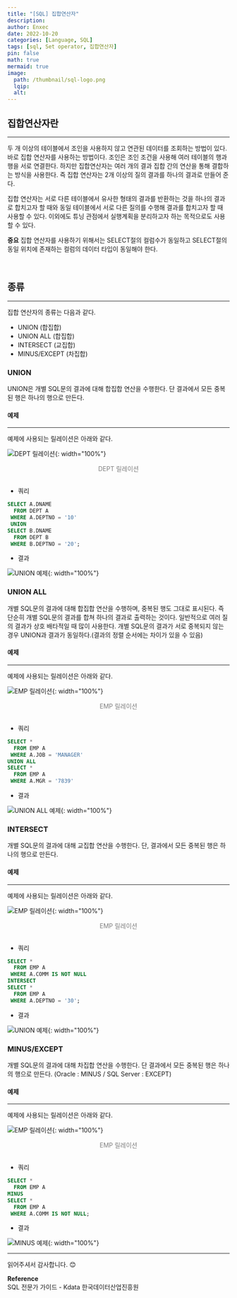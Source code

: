 ```yaml
---
title: "[SQL] 집합연산자"
description: 
author: Enxec
date: 2022-10-20
categories: [Language, SQL]
tags: [sql, Set operator, 집합연산자]
pin: false
math: true
mermaid: true
image:
  path: /thumbnail/sql-logo.png
  lqip: 
  alt: 
---
```


## 집합연산자란
---
두 개 이상의 테이블에서 조인을 사용하지 않고 연관된 데이터를 조회하는 방법이 있다. 바로 집합 연산자를 사용하는 방법이다. 조인은 조인 조건을 사용해 여러 테이블의 행과 행을 서로 연결한다. 하지만 집합연산자는 여러 개의 결과 집합 간의 연산을 통해 결합하는 방식을 사용한다. 즉 집합 연산자는 2개 이상의 질의 결과를 하나의 결과로 만들어 준다.

집합 연산자는 서로 다른 테이블에서 유사한 형태의 결과를 반환하는 것을 하나의 결과로 합치고자 할 때와 동일 테이블에서 서로 다른 질의를 수행해 결과를 합치고자 할 때 사용할 수 있다. 이외에도 튜닝 관점에서 실행계획을 분리하고자 하는 목적으로도 사용할 수 있다.

__중요__
집합 연산자를 사용하기 위해서는 SELECT절의 컬럼수가 동일하고 SELECT절의 동일 위치에 존재하는 컬럼의 데이터 타입이 동일해야 한다.

<br>

## 종류
---
집합 연산자의 종류는 다음과 같다.
- UNION (합집합)
- UNION ALL (합집합)
- INTERSECT (교집합)
- MINUS/EXCEPT (차집합)

### UNION
UNION은 개별 SQL문의 결과에 대해 합집합 연산을 수행한다. 단 결과에서 모든 중복된 행은 하나의 행으로 만든다.

#### 예제
---
예제에 사용되는 릴레이션은 아래와 같다.

![DEPT 릴레이션](/posts/20221004/dept-relation.png "DEPT 릴레이션"){: width="100%"}
<div style="color: gray; text-align: center; margin-bottom: 30px;">DEPT 릴레이션</div>

- 쿼리
  
```sql
SELECT A.DNAME
  FROM DEPT A
 WHERE A.DEPTNO = '10'
 UNION
SELECT B.DNAME 
  FROM DEPT B
 WHERE B.DEPTNO = '20';
```

- 결과

![UNION 예제](/posts/20221020/query-example.png "UNION 예제"){: width="100%"}

### UNION ALL
개별 SQL문의 결과에 대해 합집합 연산을 수행하며, 중복된 행도 그대로 표시된다. 즉 단순히 개별 SQL문의 결과를 합쳐 하나의 결과로 출력하는 것이다. 일반적으로 여러 질의 결과가 상호 배타적일 때 많이 사용한다. 개별 SQL문의 결과가 서로 중복되지 않는 경우 UNION과 결과가 동일하다.(결과의 정렬 순서에는 차이가 있을 수 있음)

#### 예제
---
예제에 사용되는 릴레이션은 아래와 같다.

![EMP 릴레이션](/posts/20221017/emp-relation.png "EMP 릴레이션"){: width="100%"}
<div style="color: gray; text-align: center; margin-bottom: 30px;">EMP 릴레이션</div>

- 쿼리
  
```sql
SELECT *
  FROM EMP A
 WHERE A.JOB = 'MANAGER'
UNION ALL
SELECT *
  FROM EMP A
 WHERE A.MGR = '7839'
```

- 결과

![UNION ALL 예제](/posts/20221020/query-example2.png "UNION ALL 예제"){: width="100%"}

### INTERSECT
개별 SQL문의 결과에 대해 교집합 연산을 수행한다. 단, 결과에서 모든 중복된 행은 하나의 행으로 만든다.

#### 예제
---
예제에 사용되는 릴레이션은 아래와 같다.

![EMP 릴레이션](/posts/20221017/emp-relation.png "EMP 릴레이션"){: width="100%"}
<div style="color: gray; text-align: center; margin-bottom: 30px;">EMP 릴레이션</div>

- 쿼리
  
```sql
SELECT *
  FROM EMP A
 WHERE A.COMM IS NOT NULL
INTERSECT
SELECT *
  FROM EMP A
 WHERE A.DEPTNO = '30';
```

- 결과

![UNION 예제](/posts/20221020/query-example3.png "UNION 예제"){: width="100%"}

### MINUS/EXCEPT
개별 SQL문의 결과에 대해 차집합 연산을 수행한다. 단 결과에서 모든 중복된 행은 하나의 행으로 만든다. (Oracle : MINUS / SQL Server : EXCEPT)

#### 예제
---
예제에 사용되는 릴레이션은 아래와 같다.

![EMP 릴레이션](/posts/20221017/emp-relation.png "EMP 릴레이션"){: width="100%"}
<div style="color: gray; text-align: center; margin-bottom: 30px;">EMP 릴레이션</div>

- 쿼리
  
```sql
SELECT *
  FROM EMP A
MINUS
SELECT *
  FROM EMP A
 WHERE A.COMM IS NOT NULL;
```

- 결과

![MINUS 예제](/posts/20221020/query-example4.png "MINUS 예제"){: width="100%"}

---

읽어주셔서 감사합니다. 😊 

__Reference__  
SQL 전문가 가이드 - Kdata 한국데이터산업진흥원  